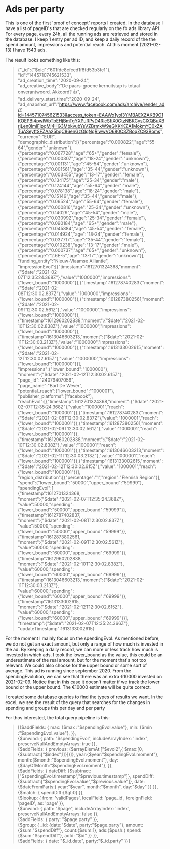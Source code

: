 # Ads per party
This is one of the first 'proof of concept' reports I created.
In the database I have a list of pageID's that are checked regularly on the fb ads library API
For every page, every 24h, all the running ads are retrieved and stored in the database.
I keep 1 entry per ad ID, and keep a daily record of the the spend amount, impressions and potential reach.
At this moment (2021-02-13) I have 1543 ads.

The result looks something like this:
>  {"_id":{"$oid":"601fde8cfced1f8fd53b3fc1"},  
>  "id":"1445710745621533",  
>  "ad_creation_time":"2020-09-24",  
>  "ad_creative_body":"De paars-groene kernuitstap is totaal onverantwoord. Akkoord? 👍",  
>  "ad_delivery_start_time":"2020-09-24",  
>  "ad_snapshot_url":"https://www.facebook.com/ads/archive/render_ad/?id=1445710745621533&access_token=EAAWx1yol3YMBAEXZAKB9O1KOEPBl4pwlWbTbEHjBmTgYXPuRPvD4RlcSfiX0GtzNBKCysClXQBuXBrjLen0lmiFipqMj4HG3MbkvubYsVZBrmkW9eGXKrKZA1MokmYC0xZATuASeyftSFZAa25bqC86enGzOIgNgRlwwVO680C3ZBoqZC93Boms",  
>  "currency":"EUR",  
>  "demographic_distribution":[{"percentage":"0.000822","age":"55-64","gender":"unknown"},{"percentage":"0.067728","age":"65+","gender":"female"},{"percentage":"0.000307","age":"18-24","gender":"unknown"},{"percentage":"0.001131","age":"45-54","gender":"unknown"},{"percentage":"0.001561","age":"35-44","gender":"unknown"},{"percentage":"0.003455","age":"13-17","gender":"female"},{"percentage":"0.134175","age":"25-34","gender":"male"},{"percentage":"0.124144","age":"55-64","gender":"male"},{"percentage":"0.078138","age":"18-24","gender":"male"},{"percentage":"0.15149","age":"35-44","gender":"male"},{"percentage":"0.06524","age":"55-64","gender":"female"},{"percentage":"0.000816","age":"25-34","gender":"unknown"},{"percentage":"0.14029","age":"45-54","gender":"male"},{"percentage":"0.030992","age":"25-34","gender":"female"},{"percentage":"0.090184","age":"65+","gender":"male"},{"percentage":"0.045884","age":"45-54","gender":"female"},{"percentage":"0.014924","age":"18-24","gender":"female"},{"percentage":"0.037717","age":"35-44","gender":"female"},{"percentage":"0.010238","age":"13-17","gender":"male"},{"percentage":"0.000737","age":"65+","gender":"unknown"},{"percentage":"2.6E-5","age":"13-17","gender":"unknown"}],  
>  "funding_entity":"Nieuw-Vlaamse Alliantie",  
>  "impressionEvol":[{"timestamp":1612701324368,"moment":{"$date":"2021-02-07T12:35:24.368Z"},"value":"1000000","impressions":{"lower_bound":"1000000"}},{"timestamp":1612787402837,"moment":{"$date":"2021-02-08T12:30:02.837Z"},"value":"1000000","impressions":{"lower_bound":"1000000"}},{"timestamp":1612873802561,"moment":{"$date":"2021-02-09T12:30:02.561Z"},"value":"1000000","impressions":{"lower_bound":"1000000"}},{"timestamp":1612960202838,"moment":{"$date":"2021-02-10T12:30:02.838Z"},"value":"1000000","impressions":{"lower_bound":"1000000"}},{"timestamp":1613046603213,"moment":{"$date":"2021-02-11T12:30:03.213Z"},"value":"1000000","impressions":{"lower_bound":"1000000"}},{"timestamp":1613133002615,"moment":{"$date":"2021-02-12T12:30:02.615Z"},"value":"1000000","impressions":{"lower_bound":"1000000"}}],  
>  "impressions":{"lower_bound":"1000000"},  
>  "moment":{"$date":"2021-02-12T12:30:02.615Z"},  
>  "page_id":"24079407056",  
>  "page_name":"Bart De Wever",  
>  "potential_reach":{"lower_bound":"1000001"},  
>  "publisher_platforms":["facebook"],  
>  "reachEvol":[{"timestamp":1612701324368,"moment":{"$date":"2021-02-07T12:35:24.368Z"},"value":"1000001","reach":{"lower_bound":"1000001"}},{"timestamp":1612787402837,"moment":{"$date":"2021-02-08T12:30:02.837Z"},"value":"1000001","reach":{"lower_bound":"1000001"}},{"timestamp":1612873802561,"moment":{"$date":"2021-02-09T12:30:02.561Z"},"value":"1000001","reach":{"lower_bound":"1000001"}},{"timestamp":1612960202838,"moment":{"$date":"2021-02-10T12:30:02.838Z"},"value":"1000001","reach":{"lower_bound":"1000001"}},{"timestamp":1613046603213,"moment":{"$date":"2021-02-11T12:30:03.213Z"},"value":"1000001","reach":{"lower_bound":"1000001"}},{"timestamp":1613133002615,"moment":{"$date":"2021-02-12T12:30:02.615Z"},"value":"1000001","reach":{"lower_bound":"1000001"}}],  
>  "region_distribution":[{"percentage":"1","region":"Flemish Region"}],  
>  "spend":{"lower_bound":"50000","upper_bound":"59999"},  
>  "spendingEvol":[  
>      {"timestamp":1612701324368,  
>       "moment":{"$date":"2021-02-07T12:35:24.368Z"},  
>       "value":50000,"spending":{"lower_bound":"50000","upper_bound":"59999"}},  
>      {"timestamp":1612787402837,  
>       "moment":{"$date":"2021-02-08T12:30:02.837Z"},  
>       "value":50000,"spending":{"lower_bound":"50000","upper_bound":"59999"}},  
>      {"timestamp":1612873802561,  
>       "moment":{"$date":"2021-02-09T12:30:02.561Z"},  
>       "value":60000,"spending":{"lower_bound":"60000","upper_bound":"69999"}},  
>      {"timestamp":1612960202838,  
>       "moment":{"$date":"2021-02-10T12:30:02.838Z"},  
>       "value":60000,"spending":{"lower_bound":"60000","upper_bound":"69999"}},  
>      {"timestamp":1613046603213,"moment":{"$date":"2021-02-11T12:30:03.213Z"},  
>       "value":60000,"spending":{"lower_bound":"60000","upper_bound":"69999"}},  
>      {"timestamp":1613133002615,  
>       "moment":{"$date":"2021-02-12T12:30:02.615Z"},  
>       "value":60000,"spending":{"lower_bound":"60000","upper_bound":"69999"}}],  
> "timestamp":{"$date":"2021-02-07T12:35:24.366Z"},  
> "updateTimestamp":1613133002615}    

For the moment I mainly focus on the spendingEvol. As mentioned before, we do not get an exact amount, but only a range of how much is invested in the ad.
By keeping a daily record, we can more or less track how much is invested in which ads.
I took the lower_bound as the value, this could be an underestimate of the real amount, but for the moment that's not too relevant.
We could also choose for the upper bound or some sort of average.
This ad is running since september 2020. From the spendingEvolution, we can see that there was an extra €10000 invested on 2021-02-09.
Notice that in this case it doesn't matter if we track the lower bound or the upper bound. The €10000 estimate will be quite correct.

I created some database queries to find the types of results we want.
In the excel, we see the result of the query that searches for the changes in spending and groups this per day and per party

For thos interested, the total query pipeline is this:
> [{$addFields: {
    max: {$max :"$spendingEvol.value"},
    min: {$min :"$spendingEvol.value"},
  }},  
>  {$unwind: {
    path: "$spendingEvol",
    includeArrayIndex: 'index',
    preserveNullAndEmptyArrays: true
  }},   
> {$addFields: {
    previous: {$arrayElemAt:["$evol2",{
      $max:[0,{$subtract:["$index",1]}]}]},
    year:{$year:"$spendingEvol.moment"},
    month:{$month:"$spendingEvol.moment"},
    day:{$dayOfMonth:"$spendingEvol.moment"},
  }},  
> {$addFields: {
    dateDiff: {$subtract:["$spendingEvol.timestamp","$previous.timestamp"]},
    spendDiff: {$subtract:["$spendingEvol.value","$previous.value"]},
    date:{$dateFromParts:{
      year:"$year",
      month:"$month",
      day:"$day"
    }}
  }},  
> {$match: {
    spendDiff:{$gt:0}
  }},  
> {$lookup: {
    from: 'validPages',
    localField: 'page_id',
    foreignField: 'pageID',
    as: 'page'
  }},  
> {$unwind: {
    path: "$page",
    includeArrayIndex: 'index',
    preserveNullAndEmptyArrays: false
  }},  
> {$addFields: {
    party: "$page.party"
  }},  
> {$group: {
    _id: {date:"$date",
        party:"$page.party"},
    amount:{$sum:"$spendDiff"},
    count:{$sum:1},
    ads:{$push:{
      spend:{$sum:"$spendDiff"},
      adId: "$id"
    }}
  }},  
> {$addFields: {
    date: "$_id.date",
    party:"$_id.party"
  }}]

    